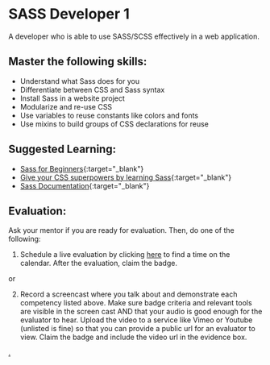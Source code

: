 # SASS Developer 1

A developer who is able to use SASS/SCSS effectively in a web application.

## Master the following skills:

- Understand what Sass does for you
- Differentiate between CSS and Sass syntax
- Install Sass in a website project
- Modularize and re-use CSS
- Use variables to reuse constants like colors and fonts
- Use mixins to build groups of CSS declarations for reuse

## Suggested Learning:

- [Sass for Beginners](https://www.udemy.com/course/sass-for-the-beginners/){:target="\_blank"}
- [Give your CSS superpowers by learning Sass](https://www.freecodecamp.org/news/give-your-css-superpowers-by-learning-sass/){:target="\_blank"}
- [Sass Documentation](https://sass-lang.com/){:target="\_blank"}

## Evaluation:

Ask your mentor if you are ready for evaluation. Then, do one of the following:

1. Schedule a live evaluation by clicking [here](https://webdev.codex.academy/mastery-eval-2?badge=iWNQLnVmTqmpPUfNqgQs5A) to find a time on the calendar. After the evaluation, claim the badge.

or

2. Record a screencast where you talk about and demonstrate each competency listed above. Make sure badge criteria and relevant tools are visible in the screen cast AND that your audio is good enough for the evaluator to hear. Upload the video to a service like Vimeo or Youtube (unlisted is fine) so that you can provide a public url for an evaluator to view. Claim the badge and include the video url in the evidence box.

[.](level-2)
